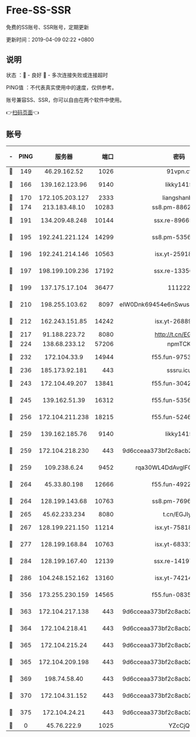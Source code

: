 # Free-SS-SSR

免费的SS账号、SSR账号，定期更新

更新时间：2019-04-09 02:22 +0800

## 说明

状态     ：🙂 - 良好 🙁 - 多次连接失败或连接超时

PING值   ：不代表真实使用中的速度，仅供参考。

账号兼容SS、SSR，你可以自由在两个软件中使用。

👉[扫码页面](https://liesauer.github.io/Free-SS-SSR/)👈

## 账号

|-|PING|服务器|端口|密码|加密方式|区域|
|:----:|:----:|:-----:|-----:|:----:|:----:|:----:|
|🙂|149|46.29.162.52|1026|91vpn.cf|rc4-md5|RU|
|🙂|166|139.162.123.96|9140|likky1415|aes-256-cfb|JP|
|🙂|170|172.105.203.127|2333|liangshanbo|chacha20|JP|
|🙂|174|213.183.48.10|10283|ss8.pm-88628460|rc4-md5|RU|
|🙂|191|134.209.48.248|10144|ssx.re-89665984|aes-256-cfb|US|
|🙂|195|192.241.221.124|14299|ss8.pm-53565122|aes-256-cfb|US|
|🙂|196|192.241.214.146|10563|isx.yt-25918764|aes-256-cfb|US|
|🙂|197|198.199.109.236|17192|ssx.re-13356046|aes-256-cfb|US|
|🙂|199|137.175.17.104|36477|111222|aes-256-cfb|CN|
|🙂|210|198.255.103.62|8097|eIW0Dnk69454e6nSwuspv9DmS201tQ0D|aes-256-cfb|US|
|🙂|212|162.243.151.85|14242|isx.yt-26889865|aes-256-cfb|US|
|🙂|217|91.188.223.72|8080|http://t.cn/EGJIyrl|rc4-md5|RU|
|🙂|224|138.68.233.12|57206|npmTCK|rc4-md5|US|
|🙂|232|172.104.33.9|14944|f55.fun-97539524|aes-256-cfb|SG|
|🙂|236|185.173.92.181|443|sssru.icu|rc4-md5|RU|
|🙂|243|172.104.49.207|13841|f55.fun-30420526|aes-256-cfb|SG|
|🙂|245|139.162.51.39|16312|f55.fun-53567565|aes-256-cfb|SG|
|🙂|256|172.104.211.238|18215|f55.fun-52464374|aes-256-cfb|US|
|🙂|259|139.162.185.76|9140|likky1415|aes-256-cfb|DE|
|🙂|259|172.104.218.230|443|9d6cceaa373bf2c8acb22e60b6a58be6|aes-256-cfb|US|
|🙂|259|109.238.6.24|9452|rqa30WL4DdAvgIFG6Fs3znzTa|aes-256-cfb|FR|
|🙂|264|45.33.80.198|12666|f55.fun-49224409|aes-256-cfb|US|
|🙂|264|128.199.143.68|10763|ss8.pm-76962074|aes-256-cfb|SG|
|🙂|265|45.62.233.234|8080|t.cn/EGJIyrl|rc4-md5|CA|
|🙂|267|128.199.221.150|11214|isx.yt-75818921|aes-256-cfb|SG|
|🙂|277|128.199.168.84|10763|isx.yt-68331101|aes-256-cfb|SG|
|🙂|284|128.199.167.40|12139|ssx.re-14197752|aes-256-cfb|SG|
|🙂|286|104.248.152.162|13160|isx.yt-74214168|aes-256-cfb|SG|
|🙂|356|173.255.230.159|14565|f55.fun-08354460|aes-256-cfb|US|
|🙂|363|172.104.217.138|443|9d6cceaa373bf2c8acb22e60b6a58be6|aes-256-cfb|US|
|🙂|364|172.104.218.41|443|9d6cceaa373bf2c8acb22e60b6a58be6|aes-256-cfb|US|
|🙂|365|172.104.215.24|443|9d6cceaa373bf2c8acb22e60b6a58be6|aes-256-cfb|US|
|🙂|365|172.104.209.198|443|9d6cceaa373bf2c8acb22e60b6a58be6|aes-256-cfb|US|
|🙂|369|198.74.58.40|443|9d6cceaa373bf2c8acb22e60b6a58be6|aes-256-cfb|US|
|🙂|370|172.104.31.152|443|9d6cceaa373bf2c8acb22e60b6a58be6|aes-256-cfb|US|
|🙁|375|172.104.24.21|443|9d6cceaa373bf2c8acb22e60b6a58be6|aes-256-cfb|US|
|🙁|0|45.76.222.9|1025|YZcCjQ|rc4-md5|JP|
